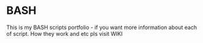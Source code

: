 # BASH

This is my BASH scripts portfolio - if you want more information about each of script. How they work and etc pls visit WIKI
